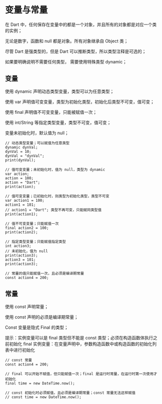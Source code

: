 # 变量与常量

在 Dart 中，任何保存在变量中的都是一个对象，并且所有的对象都是对应一个类的实例；

无论是数字，函数和 null 都是对象。所有对象继承自 Object 类；

尽管 Dart 是强类型的，但是 Dart 可以推断类型，所以类型注释是可选的；

如果要明确说明不需要任何类型， 需要使用特殊类型 dynamic；

## 变量

使用 dynamic 声明动态类型变量，类型可以为任意类型；

使用 var 声明值可变变量，类型为初始化类型，初始化后类型不可变，值可变；

使用 final 声明值不可变变量，只能被赋值一次；

使用 int/String 等指定类型变量，类型不可变，值可变；

变量未初始化时，默认值为 null；

    // 动态类型变量；可以赋值为任意类型
    dynamic dynVal;
    dynVal = 10;
    dynVal = "dynVal";
    print(dynVal);

    // 值可变变量；未初始化时，值为 null，类型为 dynamic
    var action;
    action = 100;
    action = "Dart";
    print(action);

    // 值可变变量；已初始化时，则类型为初始化类型，类型不可变
    var action1 = 100;
    action1 = 101;
    // action1 = "Dart"; 类型不再可变，只能赋同类型值
    print(action1);

    // 值不可变变量；只能赋值一次
    final action2 = 100;
    print(action2);

    // 指定类型变量；只能赋值指定类型
    int action3;
    // 未初始化，值为 null
    print(action3);
    action3 = 101;
    print(action3);

    // 常量的值只能赋值一次，且必须是编译期常量
    const action4 = 200;

## 常量

使用 const 声明常量；

使用 const 声明的必须是编译期常量；

Const 变量是隐式 Final 的类型；

提示：实例变量可以是 final 类型但不能是 const 类型；必须在构造函数体执行之前初始化 final 实例变量：在变量声明中，参数构造函数中或构造函数的初始化列表中进行初始化

    // const 常量
    const action4 = 200;

    // final 可以开始不赋值，但只能赋值一次；final 是运行时常量，在运行时第一次使用才初始化
    final time = new DateTime.now();

    // const 初始化时必须赋值，且必须是编译期常量；const 常量无法这样赋值
    // const time = new DateTime.now();
